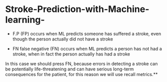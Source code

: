 # Stroke-Prediction-with-Machine-learning-

- F.P
 (FP) occurs when ML predicts someone has suffered a stroke, even though the person actually did not have a stroke

 - FN
 false negative (FN) occurs when ML predicts a person has not had a stroke, when in fact the person actually has had a stroke

In this case we should press FN, because errors in detecting a stroke can be potentially life-threatening and can have serious long-term consequences for the patient, for this reason we will use recall metrics.**
